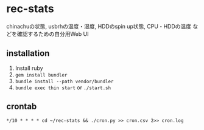 # rec-stats
chinachuの状態,
usbrhの温度・湿度,
HDDのspin up状態,
CPU・HDDの温度
などを確認するための自分用Web UI

## installation
1. Install ruby
2. `gem install bundler`
3. `bundle install --path vendor/bundler`
4. `bundle exec thin start` or `./start.sh` 

## crontab

~~~
*/10 * * * * cd ~/rec-stats && ./cron.py >> cron.csv 2>> cron.log
~~~
